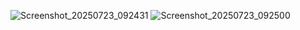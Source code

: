 ![Screenshot_20250723_092431](https://github.com/user-attachments/assets/725130ab-d181-4e47-8e02-fcb3ff382abb)
![Screenshot_20250723_092500](https://github.com/user-attachments/assets/149c8de1-a695-43fb-9d8a-25d681191254)
